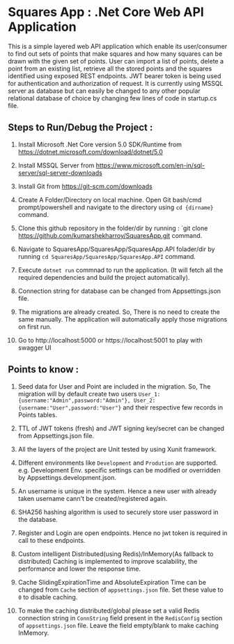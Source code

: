 # Squares App : .Net Core Web API Application
 
 This is a simple layered web API application which enable its user/consumer to find out sets of points that make squares and how many squares can be drawn with the given set of points.
 User can import a list of points, delete a point from an existing list, retrieve all the stored points and the squares identified using exposed REST endpoints.
 JWT bearer token is being used for authentication and authorization of request. 
 It is currently using MSSQL server as database but can easily be changed to any other popular relational database of choice by changing few lines of code in startup.cs file.


## Steps to Run/Debug the Project :

1. Install Microsoft .Net Core version 5.0 SDK/Runtime  from  https://dotnet.microsoft.com/download/dotnet/5.0

2. Install MSSQL Server from https://www.microsoft.com/en-in/sql-server/sql-server-downloads

3. Install Git from https://git-scm.com/downloads

4. Create A Folder/Directory on local machine. Open Git bash/cmd prompt/powershell and navigate to the directory using `cd {dirname}` command.

5. Clone this github repository in the folder/dir by running : `git clone https://github.com/kumarshekharroy/SquaresApp.git command.

6. Navigate to SquaresApp/SquaresApp/SquaresApp.API  folader/dir by running `cd SquaresApp/SquaresApp/SquaresApp.API` command.

7. Execute `dotnet run` commnad to run the application. (It will fetch all the required dependencies and build the project automatically).

8. Connection string for database can be changed from Appsettings.json file.

9. The migrations are already created. So, There is no need to create the same manually. The application will automatically apply those migrations on first run.

10. Go to http://localhost:5000 or https://localhost:5001 to play with swagger UI 


## Points to know :

1. Seed data for User and Point are included in the migration. So, The migration will by default create two users `User_1: {username:"Admin",password:"Admin"}, User_2: {username:"User",password:"User"}` and their respective few records in Points tables.
 
2. TTL of JWT tokens (fresh) and JWT signing key/secret can be changed from Appsettings.json file.

3. All the layers of the project are Unit tested by using Xunit framework.

4. Different environments like `Development` and `Prodution` are supported. e.g. Development Env. specific settings can be modified or overridden by Appsettings.development.json. 

5. An username is unique in the system. Hence a new user with already taken username cann't be created/registered again.

6. SHA256 hashing algorithm is used to securely store user password in the database. 
 
7. Register and Login are open endpoints. Hence no jwt token is required in call to these endpoints.

8. Custom intelligent Distributed(using Redis)/InMemory(As fallback to distributed) Caching is implemented to improve scalability, the performance and  lower the response time. 

9. Cache SlidingExpirationTime and AbsoluteExpiration Time can be changed from `Cache` section of `appsettings.json` file. Set these value to `0` to disable caching.

10. To make the caching distributed/global please set a valid Redis connection string in `ConnString` field present in the `RedisConfig` section of `appsettings.json` file. Leave the field empty/blank to make caching InMemory.